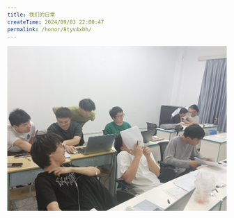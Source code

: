 ```yaml
---
title: 我们的日常
createTime: 2024/09/03 22:00:47
permalink: /honor/8tyv4xbh/
---
```


<img src="./img/daily/日常训练1.jpg">